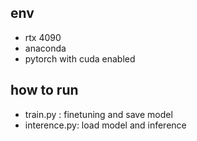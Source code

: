 ## env
- rtx 4090
- anaconda
- pytorch with cuda enabled

## how to run
- train.py : finetuning and save model
- interence.py: load model and inference
